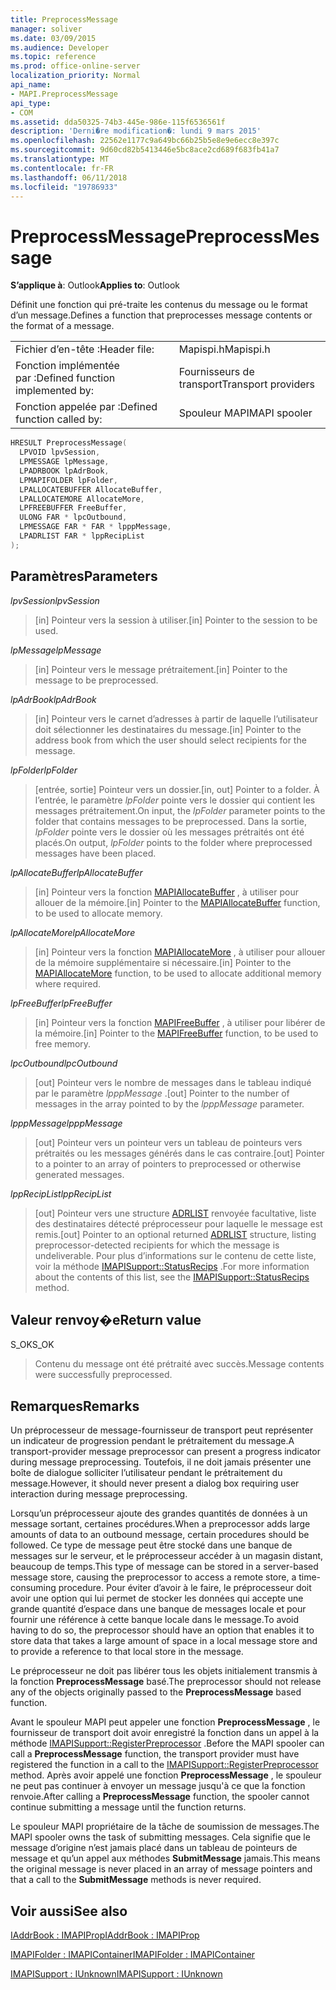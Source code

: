 ```yaml
---
title: PreprocessMessage
manager: soliver
ms.date: 03/09/2015
ms.audience: Developer
ms.topic: reference
ms.prod: office-online-server
localization_priority: Normal
api_name:
- MAPI.PreprocessMessage
api_type:
- COM
ms.assetid: dda50325-74b3-445e-986e-115f6536561f
description: 'Derni�re modification�: lundi 9 mars 2015'
ms.openlocfilehash: 22562e1177c9a649bc66b25b5e8e9e6ecc8e397c
ms.sourcegitcommit: 9d60cd82b5413446e5bc8ace2cd689f683fb41a7
ms.translationtype: MT
ms.contentlocale: fr-FR
ms.lasthandoff: 06/11/2018
ms.locfileid: "19786933"
---
```

# <a name="preprocessmessage"></a><span data-ttu-id="79d49-103">PreprocessMessage</span><span class="sxs-lookup"><span data-stu-id="79d49-103">PreprocessMessage</span></span>

  
  
<span data-ttu-id="79d49-104">**S’applique à**: Outlook</span><span class="sxs-lookup"><span data-stu-id="79d49-104">**Applies to**: Outlook</span></span> 
  
<span data-ttu-id="79d49-105">Définit une fonction qui pré-traite les contenus du message ou le format d’un message.</span><span class="sxs-lookup"><span data-stu-id="79d49-105">Defines a function that preprocesses message contents or the format of a message.</span></span>
  
|||
|:-----|:-----|
|<span data-ttu-id="79d49-106">Fichier d’en-tête :</span><span class="sxs-lookup"><span data-stu-id="79d49-106">Header file:</span></span>  <br/> |<span data-ttu-id="79d49-107">Mapispi.h</span><span class="sxs-lookup"><span data-stu-id="79d49-107">Mapispi.h</span></span>  <br/> |
|<span data-ttu-id="79d49-108">Fonction implémentée par :</span><span class="sxs-lookup"><span data-stu-id="79d49-108">Defined function implemented by:</span></span>  <br/> |<span data-ttu-id="79d49-109">Fournisseurs de transport</span><span class="sxs-lookup"><span data-stu-id="79d49-109">Transport providers</span></span>  <br/> |
|<span data-ttu-id="79d49-110">Fonction appelée par :</span><span class="sxs-lookup"><span data-stu-id="79d49-110">Defined function called by:</span></span>  <br/> |<span data-ttu-id="79d49-111">Spouleur MAPI</span><span class="sxs-lookup"><span data-stu-id="79d49-111">MAPI spooler</span></span>  <br/> |
   
```cpp
HRESULT PreprocessMessage(
  LPVOID lpvSession,
  LPMESSAGE lpMessage,
  LPADRBOOK lpAdrBook,
  LPMAPIFOLDER lpFolder,
  LPALLOCATEBUFFER AllocateBuffer,
  LPALLOCATEMORE AllocateMore,
  LPFREEBUFFER FreeBuffer,
  ULONG FAR * lpcOutbound,
  LPMESSAGE FAR * FAR * lpppMessage,
  LPADRLIST FAR * lppRecipList
);
```

## <a name="parameters"></a><span data-ttu-id="79d49-112">Paramètres</span><span class="sxs-lookup"><span data-stu-id="79d49-112">Parameters</span></span>

 <span data-ttu-id="79d49-113">_lpvSession_</span><span class="sxs-lookup"><span data-stu-id="79d49-113">_lpvSession_</span></span>
  
> <span data-ttu-id="79d49-114">[in] Pointeur vers la session à utiliser.</span><span class="sxs-lookup"><span data-stu-id="79d49-114">[in] Pointer to the session to be used.</span></span> 
    
 <span data-ttu-id="79d49-115">_lpMessage_</span><span class="sxs-lookup"><span data-stu-id="79d49-115">_lpMessage_</span></span>
  
> <span data-ttu-id="79d49-116">[in] Pointeur vers le message prétraitement.</span><span class="sxs-lookup"><span data-stu-id="79d49-116">[in] Pointer to the message to be preprocessed.</span></span> 
    
 <span data-ttu-id="79d49-117">_lpAdrBook_</span><span class="sxs-lookup"><span data-stu-id="79d49-117">_lpAdrBook_</span></span>
  
> <span data-ttu-id="79d49-118">[in] Pointeur vers le carnet d’adresses à partir de laquelle l’utilisateur doit sélectionner les destinataires du message.</span><span class="sxs-lookup"><span data-stu-id="79d49-118">[in] Pointer to the address book from which the user should select recipients for the message.</span></span> 
    
 <span data-ttu-id="79d49-119">_lpFolder_</span><span class="sxs-lookup"><span data-stu-id="79d49-119">_lpFolder_</span></span>
  
> <span data-ttu-id="79d49-120">[entrée, sortie] Pointeur vers un dossier.</span><span class="sxs-lookup"><span data-stu-id="79d49-120">[in, out] Pointer to a folder.</span></span> <span data-ttu-id="79d49-121">À l’entrée, le paramètre _lpFolder_ pointe vers le dossier qui contient les messages prétraitement.</span><span class="sxs-lookup"><span data-stu-id="79d49-121">On input, the  _lpFolder_ parameter points to the folder that contains messages to be preprocessed.</span></span> <span data-ttu-id="79d49-122">Dans la sortie, _lpFolder_ pointe vers le dossier où les messages prétraités ont été placés.</span><span class="sxs-lookup"><span data-stu-id="79d49-122">On output,  _lpFolder_ points to the folder where preprocessed messages have been placed.</span></span> 
    
 <span data-ttu-id="79d49-123">_lpAllocateBuffer_</span><span class="sxs-lookup"><span data-stu-id="79d49-123">_lpAllocateBuffer_</span></span>
  
> <span data-ttu-id="79d49-124">[in] Pointeur vers la fonction [MAPIAllocateBuffer](mapiallocatebuffer.md) , à utiliser pour allouer de la mémoire.</span><span class="sxs-lookup"><span data-stu-id="79d49-124">[in] Pointer to the [MAPIAllocateBuffer](mapiallocatebuffer.md) function, to be used to allocate memory.</span></span> 
    
 <span data-ttu-id="79d49-125">_lpAllocateMore_</span><span class="sxs-lookup"><span data-stu-id="79d49-125">_lpAllocateMore_</span></span>
  
> <span data-ttu-id="79d49-126">[in] Pointeur vers la fonction [MAPIAllocateMore](mapiallocatemore.md) , à utiliser pour allouer de la mémoire supplémentaire si nécessaire.</span><span class="sxs-lookup"><span data-stu-id="79d49-126">[in] Pointer to the [MAPIAllocateMore](mapiallocatemore.md) function, to be used to allocate additional memory where required.</span></span> 
    
 <span data-ttu-id="79d49-127">_lpFreeBuffer_</span><span class="sxs-lookup"><span data-stu-id="79d49-127">_lpFreeBuffer_</span></span>
  
> <span data-ttu-id="79d49-128">[in] Pointeur vers la fonction [MAPIFreeBuffer](mapifreebuffer.md) , à utiliser pour libérer de la mémoire.</span><span class="sxs-lookup"><span data-stu-id="79d49-128">[in] Pointer to the [MAPIFreeBuffer](mapifreebuffer.md) function, to be used to free memory.</span></span> 
    
 <span data-ttu-id="79d49-129">_lpcOutbound_</span><span class="sxs-lookup"><span data-stu-id="79d49-129">_lpcOutbound_</span></span>
  
> <span data-ttu-id="79d49-130">[out] Pointeur vers le nombre de messages dans le tableau indiqué par le paramètre _lpppMessage_ .</span><span class="sxs-lookup"><span data-stu-id="79d49-130">[out] Pointer to the number of messages in the array pointed to by the  _lpppMessage_ parameter.</span></span> 
    
 <span data-ttu-id="79d49-131">_lpppMessage_</span><span class="sxs-lookup"><span data-stu-id="79d49-131">_lpppMessage_</span></span>
  
> <span data-ttu-id="79d49-132">[out] Pointeur vers un pointeur vers un tableau de pointeurs vers prétraités ou les messages générés dans le cas contraire.</span><span class="sxs-lookup"><span data-stu-id="79d49-132">[out] Pointer to a pointer to an array of pointers to preprocessed or otherwise generated messages.</span></span> 
    
 <span data-ttu-id="79d49-133">_lppRecipList_</span><span class="sxs-lookup"><span data-stu-id="79d49-133">_lppRecipList_</span></span>
  
> <span data-ttu-id="79d49-134">[out] Pointeur vers une structure [ADRLIST](adrlist.md) renvoyée facultative, liste des destinataires détecté préprocesseur pour laquelle le message est remis.</span><span class="sxs-lookup"><span data-stu-id="79d49-134">[out] Pointer to an optional returned [ADRLIST](adrlist.md) structure, listing preprocessor-detected recipients for which the message is undeliverable.</span></span> <span data-ttu-id="79d49-135">Pour plus d’informations sur le contenu de cette liste, voir la méthode [IMAPISupport::StatusRecips](imapisupport-statusrecips.md) .</span><span class="sxs-lookup"><span data-stu-id="79d49-135">For more information about the contents of this list, see the [IMAPISupport::StatusRecips](imapisupport-statusrecips.md) method.</span></span> 
    
## <a name="return-value"></a><span data-ttu-id="79d49-136">Valeur renvoy�e</span><span class="sxs-lookup"><span data-stu-id="79d49-136">Return value</span></span>

<span data-ttu-id="79d49-137">S_OK</span><span class="sxs-lookup"><span data-stu-id="79d49-137">S_OK</span></span>
  
> <span data-ttu-id="79d49-138">Contenu du message ont été prétraité avec succès.</span><span class="sxs-lookup"><span data-stu-id="79d49-138">Message contents were successfully preprocessed.</span></span>
    
## <a name="remarks"></a><span data-ttu-id="79d49-139">Remarques</span><span class="sxs-lookup"><span data-stu-id="79d49-139">Remarks</span></span>

<span data-ttu-id="79d49-140">Un préprocesseur de message-fournisseur de transport peut représenter un indicateur de progression pendant le prétraitement du message.</span><span class="sxs-lookup"><span data-stu-id="79d49-140">A transport-provider message preprocessor can present a progress indicator during message preprocessing.</span></span> <span data-ttu-id="79d49-141">Toutefois, il ne doit jamais présenter une boîte de dialogue solliciter l’utilisateur pendant le prétraitement du message.</span><span class="sxs-lookup"><span data-stu-id="79d49-141">However, it should never present a dialog box requiring user interaction during message preprocessing.</span></span> 
  
<span data-ttu-id="79d49-142">Lorsqu’un préprocesseur ajoute des grandes quantités de données à un message sortant, certaines procédures.</span><span class="sxs-lookup"><span data-stu-id="79d49-142">When a preprocessor adds large amounts of data to an outbound message, certain procedures should be followed.</span></span> <span data-ttu-id="79d49-143">Ce type de message peut être stocké dans une banque de messages sur le serveur, et le préprocesseur accéder à un magasin distant, beaucoup de temps.</span><span class="sxs-lookup"><span data-stu-id="79d49-143">This type of message can be stored in a server-based message store, causing the preprocessor to access a remote store, a time-consuming procedure.</span></span> <span data-ttu-id="79d49-144">Pour éviter d’avoir à le faire, le préprocesseur doit avoir une option qui lui permet de stocker les données qui accepte une grande quantité d’espace dans une banque de messages locale et pour fournir une référence à cette banque locale dans le message.</span><span class="sxs-lookup"><span data-stu-id="79d49-144">To avoid having to do so, the preprocessor should have an option that enables it to store data that takes a large amount of space in a local message store and to provide a reference to that local store in the message.</span></span> 
  
<span data-ttu-id="79d49-145">Le préprocesseur ne doit pas libérer tous les objets initialement transmis à la fonction **PreprocessMessage** basé.</span><span class="sxs-lookup"><span data-stu-id="79d49-145">The preprocessor should not release any of the objects originally passed to the **PreprocessMessage** based function.</span></span> 
  
<span data-ttu-id="79d49-146">Avant le spouleur MAPI peut appeler une fonction **PreprocessMessage** , le fournisseur de transport doit avoir enregistré la fonction dans un appel à la méthode [IMAPISupport::RegisterPreprocessor](imapisupport-registerpreprocessor.md) .</span><span class="sxs-lookup"><span data-stu-id="79d49-146">Before the MAPI spooler can call a **PreprocessMessage** function, the transport provider must have registered the function in a call to the [IMAPISupport::RegisterPreprocessor](imapisupport-registerpreprocessor.md) method.</span></span> <span data-ttu-id="79d49-147">Après avoir appelé une fonction **PreprocessMessage** , le spouleur ne peut pas continuer à envoyer un message jusqu'à ce que la fonction renvoie.</span><span class="sxs-lookup"><span data-stu-id="79d49-147">After calling a **PreprocessMessage** function, the spooler cannot continue submitting a message until the function returns.</span></span> 
  
<span data-ttu-id="79d49-148">Le spouleur MAPI propriétaire de la tâche de soumission de messages.</span><span class="sxs-lookup"><span data-stu-id="79d49-148">The MAPI spooler owns the task of submitting messages.</span></span> <span data-ttu-id="79d49-149">Cela signifie que le message d’origine n’est jamais placé dans un tableau de pointeurs de message et qu’un appel aux méthodes **SubmitMessage** jamais.</span><span class="sxs-lookup"><span data-stu-id="79d49-149">This means the original message is never placed in an array of message pointers and that a call to the **SubmitMessage** methods is never required.</span></span> 
  
## <a name="see-also"></a><span data-ttu-id="79d49-150">Voir aussi</span><span class="sxs-lookup"><span data-stu-id="79d49-150">See also</span></span>



[<span data-ttu-id="79d49-151">IAddrBook : IMAPIProp</span><span class="sxs-lookup"><span data-stu-id="79d49-151">IAddrBook : IMAPIProp</span></span>](iaddrbookimapiprop.md)
  
[<span data-ttu-id="79d49-152">IMAPIFolder : IMAPIContainer</span><span class="sxs-lookup"><span data-stu-id="79d49-152">IMAPIFolder : IMAPIContainer</span></span>](imapifolderimapicontainer.md)
  
[<span data-ttu-id="79d49-153">IMAPISupport : IUnknown</span><span class="sxs-lookup"><span data-stu-id="79d49-153">IMAPISupport : IUnknown</span></span>](imapisupportiunknown.md)

